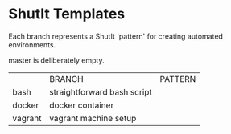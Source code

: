 # ShutIt Templates

Each branch represents a ShutIt 'pattern' for creating automated environments.

master is deliberately empty.

<table>
<th>
<td>BRANCH</td><td>PATTERN</td>
</th>
<tr>
<td>bash</td><td>straightforward bash script</td>
</tr>
<tr>
<td>docker</td><td>docker container</td>
</tr>
<tr>
<td>vagrant</td><td>vagrant machine setup</td>
</tr>
</table>
